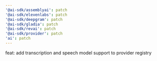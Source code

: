 ```yaml
---
'@ai-sdk/assemblyai': patch
'@ai-sdk/elevenlabs': patch
'@ai-sdk/deepgram': patch
'@ai-sdk/gladia': patch
'@ai-sdk/revai': patch
'@ai-sdk/provider': patch
'ai': patch
---
```


feat: add transcription and speech model support to provider registry
